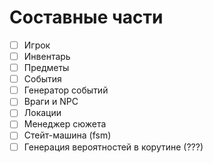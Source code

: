 # Составные части
- [ ] Игрок
- [ ] Инвентарь
- [ ] Предметы
- [ ] События
- [ ] Генератор событий
- [ ] Враги и NPC
- [ ] Локации
- [ ] Менеджер сюжета
- [ ] Стейт-машина (fsm)
- [ ] Генерация вероятностей в корутине (???)

